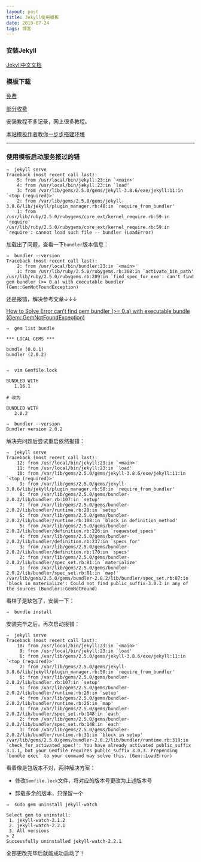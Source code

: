 ```yaml
---
layout: post
title: Jekyll使用模板
date: 2019-07-24 
tags: 博客   
---
```

### 安装Jekyll

[Jekyll中文文档](http://jekyll.bootcss.com/)

### 模板下载

[免费](http://jekyllthemes.org/)

[部分收费](https://jekyllthemes.io/)

安装教程不多记录，网上很多教程。

[本站模板作者教你一步步搭建环境](http://baixin.io:8000/2016/10/jekyll_tutorials1/)

----

### 使用模板启动服务报过的错

```
⇒  jekyll serve
Traceback (most recent call last):
	5: from /usr/local/bin/jekyll:23:in `<main>'
	4: from /usr/local/bin/jekyll:23:in `load'
	3: from /var/lib/gems/2.5.0/gems/jekyll-3.8.6/exe/jekyll:11:in `<top (required)>'
	2: from /var/lib/gems/2.5.0/gems/jekyll-3.8.6/lib/jekyll/plugin_manager.rb:48:in `require_from_bundler'
	1: from /usr/lib/ruby/2.5.0/rubygems/core_ext/kernel_require.rb:59:in `require'
/usr/lib/ruby/2.5.0/rubygems/core_ext/kernel_require.rb:59:in `require': cannot load such file -- bundler (LoadError)
```
加载出了问题，查看一下`bundler`版本信息：
```
⇒  bundler --version
Traceback (most recent call last):
	2: from /usr/local/bin/bundler:23:in `<main>'
	1: from /usr/lib/ruby/2.5.0/rubygems.rb:308:in `activate_bin_path'
/usr/lib/ruby/2.5.0/rubygems.rb:289:in `find_spec_for_exe': can't find gem bundler (>= 0.a) with executable bundler (Gem::GemNotFoundException)
```
还是报错，解决参考文章↓↓↓

[How to Solve Error can’t find gem bundler (>= 0.a) with executable bundle (Gem::GemNotFoundException)](http://www.dark-hamster.com/application/how-to-solve-error-cant-find-gem-bundler-0-a-with-executable-bundle-gemgemnotfoundexception/)

```
⇒  gem list bundle

*** LOCAL GEMS ***

bundle (0.0.1)
bundler (2.0.2)


⇒  vim Gemfile.lock

BUNDLED WITH
   1.16.1

# 改为

BUNDLED WITH
   2.0.2
```
```
⇒  bundler --version
Bundler version 2.0.2
```
解决完问题后尝试重启依然报错：
```
⇒  jekyll serve     
Traceback (most recent call last):
	12: from /usr/local/bin/jekyll:23:in `<main>'
	11: from /usr/local/bin/jekyll:23:in `load'
	10: from /var/lib/gems/2.5.0/gems/jekyll-3.8.6/exe/jekyll:11:in `<top (required)>'
	 9: from /var/lib/gems/2.5.0/gems/jekyll-3.8.6/lib/jekyll/plugin_manager.rb:50:in `require_from_bundler'
	 8: from /var/lib/gems/2.5.0/gems/bundler-2.0.2/lib/bundler.rb:107:in `setup'
	 7: from /var/lib/gems/2.5.0/gems/bundler-2.0.2/lib/bundler/runtime.rb:20:in `setup'
	 6: from /var/lib/gems/2.5.0/gems/bundler-2.0.2/lib/bundler/runtime.rb:108:in `block in definition_method'
	 5: from /var/lib/gems/2.5.0/gems/bundler-2.0.2/lib/bundler/definition.rb:226:in `requested_specs'
	 4: from /var/lib/gems/2.5.0/gems/bundler-2.0.2/lib/bundler/definition.rb:237:in `specs_for'
	 3: from /var/lib/gems/2.5.0/gems/bundler-2.0.2/lib/bundler/definition.rb:170:in `specs'
	 2: from /var/lib/gems/2.5.0/gems/bundler-2.0.2/lib/bundler/spec_set.rb:81:in `materialize'
	 1: from /var/lib/gems/2.5.0/gems/bundler-2.0.2/lib/bundler/spec_set.rb:81:in `map!'
/var/lib/gems/2.5.0/gems/bundler-2.0.2/lib/bundler/spec_set.rb:87:in `block in materialize': Could not find public_suffix-3.0.3 in any of the sources (Bundler::GemNotFound)
```
看样子是缺包了，安装一下：
```
⇒  bundle install
```
安装完毕之后，再次启动报错：
```
⇒  jekyll serve  
Traceback (most recent call last):
	10: from /usr/local/bin/jekyll:23:in `<main>'
	 9: from /usr/local/bin/jekyll:23:in `load'
	 8: from /var/lib/gems/2.5.0/gems/jekyll-3.8.6/exe/jekyll:11:in `<top (required)>'
	 7: from /var/lib/gems/2.5.0/gems/jekyll-3.8.6/lib/jekyll/plugin_manager.rb:50:in `require_from_bundler'
	 6: from /var/lib/gems/2.5.0/gems/bundler-2.0.2/lib/bundler.rb:107:in `setup'
	 5: from /var/lib/gems/2.5.0/gems/bundler-2.0.2/lib/bundler/runtime.rb:26:in `setup'
	 4: from /var/lib/gems/2.5.0/gems/bundler-2.0.2/lib/bundler/runtime.rb:26:in `map'
	 3: from /var/lib/gems/2.5.0/gems/bundler-2.0.2/lib/bundler/spec_set.rb:148:in `each'
	 2: from /var/lib/gems/2.5.0/gems/bundler-2.0.2/lib/bundler/spec_set.rb:148:in `each'
	 1: from /var/lib/gems/2.5.0/gems/bundler-2.0.2/lib/bundler/runtime.rb:31:in `block in setup'
/var/lib/gems/2.5.0/gems/bundler-2.0.2/lib/bundler/runtime.rb:319:in `check_for_activated_spec!': You have already activated public_suffix 3.1.1, but your Gemfile requires public_suffix 3.0.3. Prepending `bundle exec` to your command may solve this. (Gem::LoadError)
```
看着像是包版本不对，两种解决方案：

- 修改`Gemfile.lock`文件，将对应的版本号更改为上述版本号

- 卸载多余的版本，只保留一个



```
⇒  sudo gem uninstall jekyll-watch

Select gem to uninstall:
 1. jekyll-watch-2.1.2
 2. jekyll-watch-2.2.1
 3. All versions
> 2
Successfully uninstalled jekyll-watch-2.2.1
```
全部更改完毕后就能成功启动了！
